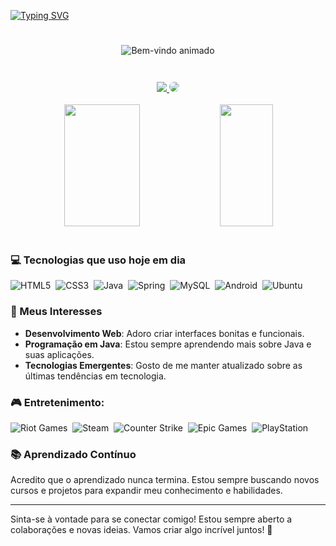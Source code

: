[![Typing SVG](https://readme-typing-svg.herokuapp.com/?color=FFFFFF&size=35&center=true&vCenter=true&width=1000&lines=HELLO,+My+name+is+Remerson+;I'm+23+years+old;I'm+from+Brazil;I'm+majoring+in+Systems+for+Internet;Be+Welcome!+:%29)](https://git.io/typing-svg)

<div align="center" style="border: 5px solid transparent; padding: 20px;">
  <img src="https://pa1.aminoapps.com/7118/6f05d611b4fdc9775f28ea21e1392417e3bc8439r1-540-300_hq.gif" alt="Bem-vindo animado" />
</div>
<br>


<div align="center"> 
  <a href="https://www.instagram.com/remerson_gd9/" target="_blank"><img src="https://img.shields.io/badge/-Instagram-%23E4405F?style=for-the-badge&logo=instagram&logoColor=white"</a>
  <a href="https://www.linkedin.com/in/remerson-conceição-8ab4b7230/" target="_blank"><img src="https://img.shields.io/badge/-LinkedIn-%230077B5?style=for-the-badge&logo=linkedin&logoColor=white" style="border-radius: 30px" target="_blank"></a> 
</div>
 <br>


<div align="center">  
<img width="49%" height="195px" src="https://github-readme-stats-sigma-five.vercel.app/api?username=remerson09&show_icons=true&bg_color=00000000&ring_color=E3963E&text_color=E3963E&title_color=E3963E&icon_color=E3963E&include_all_commits=true" /> 
 <img width="41%" height="195px" src="https://github-readme-stats-sigma-five.vercel.app/api/top-langs/?username=remerson09&layout=compact&show_icons=true&bg_color=00000000&ring_color=E3963E&text_color=E3963E&title_color=E3963E&icon_color=E34234"/>
</div>
<br>




### 💻 Tecnologias que uso hoje em dia
![HTML5](https://img.shields.io/badge/HTML5-E34F26?style=for-the-badge&logo=html5&logoColor=branco)&nbsp;
![CSS3](https://img.shields.io/badge/CSS3-1572B6?style=for-the-badge&logo=css3&logoColor=branco)&nbsp;
![Java](https://img.shields.io/badge/Java-ED8B00?style=for-the-badge&logo=openjdk&logoColor=branco)&nbsp;
![Spring](https://img.shields.io/badge/Spring-6DB33F?style=for-the-badge&logo=spring&logoColor=branco)&nbsp;
![MySQL](https://img.shields.io/badge/MySQL-005C84?style=for-the-badge&logo=mysql&logoColor=branco)&nbsp;
![Android](https://img.shields.io/badge/Android-3DDC84?style=for-the-badge&logo=android&logoColor=branco)&nbsp;
![Ubuntu](https://img.shields.io/badge/Ubuntu-E95420?style=for-the-badge&logo=ubuntu&logoColor=branco)


### 🎯 Meus Interesses
- **Desenvolvimento Web**: Adoro criar interfaces bonitas e funcionais.
- **Programação em Java**: Estou sempre aprendendo mais sobre Java e suas aplicações.
- **Tecnologias Emergentes**: Gosto de me manter atualizado sobre as últimas tendências em tecnologia.

### 🎮 Entretenimento:
![Riot Games](https://img.shields.io/badge/Riot_Games-D32936?style=for-the-badge&logo=riot-games&logoColor=white)&nbsp;
![Steam](https://img.shields.io/badge/Steam-000000?style=for-the-badge&logo=steam&logoColor=white)&nbsp;
![Counter Strike](https://img.shields.io/badge/Counter_Strike-000000?style=for-the-badge&logo=counter-strike&logoColor=white)&nbsp;
![Epic Games](https://img.shields.io/badge/Epic%20Games-313131?style=for-the-badge&logo=Epic%20Games&logoColor=white)&nbsp;
![PlayStation](https://img.shields.io/badge/PlayStation-003791?style=for-the-badge&logo=playstation&logoColor=white)

### 📚 Aprendizado Contínuo
Acredito que o aprendizado nunca termina. Estou sempre buscando novos cursos e projetos para expandir meu conhecimento e habilidades.

---

Sinta-se à vontade para se conectar comigo! Estou sempre aberto a colaborações e novas ideias. Vamos criar algo incrível juntos! 🚀

